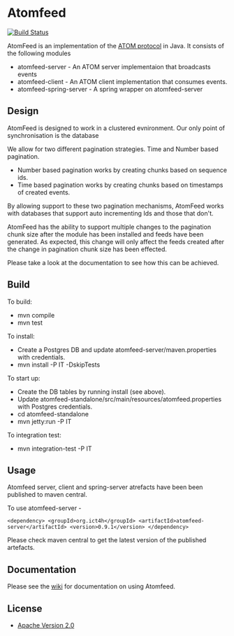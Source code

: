 Atomfeed
========

[![Build Status](https://travis-ci.org/ICT4H/atomfeed.png)](https://travis-ci.org/ICT4H/atomfeed)

AtomFeed is an implementation of the [ATOM protocol](https://github.com/ICT4H/simplefeed) in Java. It consists of the following modules

* atomfeed-server - An ATOM server implementaion that broadcasts events
* atomfeed-client - An ATOM client implementation that consumes events.
* atomfeed-spring-server - A spring wrapper on atomfeed-server

Design
------

AtomFeed is designed to work in a clustered evnironment. Our only point of synchronisation is the database

We allow for two different pagination strategies. Time and Number based pagination. 

* Number based pagination works by creating chunks based on sequence ids.
* Time based pagination works by creating chunks based on timestamps of created events.

By allowing support to these two pagination mechanisms, AtomFeed works with databases that support auto incrementing Ids and those that don't.

<p>
AtomFeed has the ability to support multiple changes to the pagination chunk size after the module has been installed and feeds have been generated.
As expected, this change will only affect the feeds created after the change in pagination chunk size has been effected.

Please take a look at the documentation to see how this can be achieved.
</p>

Build
-----
To build:
* mvn compile
* mvn test

To install:
* Create a Postgres DB and update atomfeed-server/maven.properties with credentials.
* mvn install -P IT -DskipTests

To start up:
* Create the DB tables by running install (see above).
* Update atomfeed-standalone/src/main/resources/atomfeed.properties with Postgres credentials.
* cd atomfeed-standalone
* mvn jetty:run -P IT

To integration test:
* mvn integration-test -P IT

Usage
------

Atomfeed server, client and spring-server atrefacts have been been published to maven central.

To use atomfeed-server -

`<dependency>
  <groupId>org.ict4h</groupId>
  <artifactId>atomfeed-server</artifactId>
  <version>0.9.1</version>
</dependency>`

Please check maven central to get the latest version of the published artefacts.

Documentation
------
Please see the [wiki](https://github.com/ICT4H/atomfeed/wiki) for documentation on using Atomfeed.

## License

* [Apache Version 2.0](http://www.apache.org/licenses/LICENSE-2.0.html)

